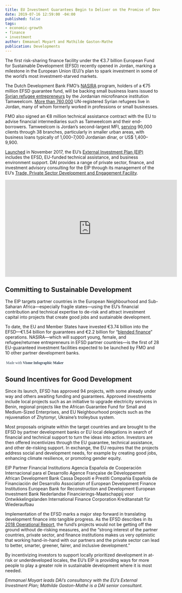 ```yaml
---
title: EU Investment Guarantees Begin to Deliver on the Promise of Development Finance
date: 2019-07-16 12:59:00 -04:00
published: false
tags:
- economic-growth
- finance
- investment
author: Emmanuel Moyart and Mathilde Gaston-Mathe
publication: Developments
---
```


The first risk-sharing finance facility under the €3.7 billion European Fund for Sustainable Development (EFSD) recently opened in Jordan, marking a milestone in the European Union (EU)’s plan to spark investment in some of the world’s most investment-starved markets.




The Dutch Development Bank FMO’s [NASIRA](http://www.nasira.info/) program, holders of a €75 million EFSD guarantee fund, will be backing small business loans issued to [Syrian refugee entrepreneurs](https://www.fmo.nl/news-detail/5965ffec-4d69-47ee-892b-3167b5ecd523/fmo-launches-first-risk-sharing-facility-for-syrian-refugees-in-jordan) by the Jordanian microfinance institution Tamweelcom. [More than 760,000](https://reliefweb.int/sites/reliefweb.int/files/resources/68302.pdf) UN-registered Syrian refugees live in Jordan, many of whom formerly worked in professions or small businesses. 

FMO also signed an €8 million technical assistance contract with the EU to advise financial intermediaries such as Tamweelcom and their end-borrowers. Tamweelcom is Jordan’s second-largest MFI, [serving](https://www.fmo.nl/news-detail/5965ffec-4d69-47ee-892b-3167b5ecd523/fmo-launches-first-risk-sharing-facility-for-syrian-refugees-in-jordan) 90,000 clients through 38 branches, particularly in smaller urban areas, with business loans typically of 1,000–7,000 Jordanian dinar, or US$ 1,400–9,900.

[Launched](https://dai-global-developments.com/articles/eu-launches-26-billion-fund-to-attract-investment-in-the-european-neighbourhood-and-africas-fragile-states) in November 2017, the EU’s [External Investment Plan (EIP)](https://ec.europa.eu/commission/eu-external-investment-plan_en) includes the EFSD, EU-funded technical assistance, and business environment support. DAI provides a range of private sector, finance, and investment advisory consulting for the EIP through its management of the EU’s [Trade, Private Sector Development and Engagement Facility](https://www.dai.com/our-work/projects/worldwide-trade-private-sector-development-and-engagement-and-regional-integration-facility).

<iframe width="560" height="315" src="https://www.youtube.com/embed/sNhFHnEa8hA" frameborder="0" allow="accelerometer; autoplay; encrypted-media; gyroscope; picture-in-picture" allowfullscreen></iframe>

## Committing to Sustainable Development 

The EIP targets partner countries in the European Neighbourhood and Sub-Saharan Africa—especially fragile states—using the EU’s financial contribution and technical expertise to de-risk and attract investment capital into projects that create good jobs and sustainable development.

To date, the EU and Member States have invested €3.74 billion into the EFSD—€1.54 billion for guarantees and €2.2 billion for “[blended finance](https://ec.europa.eu/europeaid/policies/innovative-financial-instruments-blending_en)” operations. NASIRA—which will support young, female, and refugee/returnee entrepreneurs in EFSD partner countries—is the first of 28 EU-guaranteed investment facilities expected to be launched by FMO and 10 other partner development banks. 

<script src="//my.visme.co/visme.js"></script><div class="visme_d" data-url="0104wn69-european-fund-for-sustainable-development" data-w="800" data-h="1407" data-domain="my"></div><p style="width: 220px; font-family: Montserrat,serif; border-radius:3px; padding: 3px; font-size: 12px; color: #314152" > Made with <a href="https://www.visme.co/make-infographics?utm_source=CTA&utm_medium=Embed" target="_blank" style="color: #314152; font-size: 12px; font-family: Montserrat,serif; font-weight: 600; text-decoration: none">Visme Infographic Maker</a></p>

## Sound Incentives for Good Development

Since its launch, EFSD has approved 94 projects, with some already under way and others awaiting funding and guarantees. Approved investments include local projects such as an initiative to upgrade electricity services in Benin, regional projects like the African Guarantee Fund for Small and Medium-Sized Enterprises, and EU Neighbourhood projects such as the rejuvenation of Zhytomyr, Ukraine’s trolleybus system. 

Most proposals originate within the target countries and are brought to the EFSD by partner development banks or EU local delegations in search of financial and technical support to turn the ideas into action. Investors are then offered incentivizes through the EU guarantee, technical assistance, and other de-risking support. In exchange, the EU requires that the projects address social and development needs, for example by creating good jobs, enhancing climate resilience, or promoting gender equity.

<aside>EIP Partner Financial Institutions
Agencia Española de Cooperación Internacional para el Desarrollo
Agence Française de Développement
African Development Bank
Cassa Depositi e Prestiti
Compañía Española de Financiación del Desarrollo
Association of European Development Finance Institutions
European Bank for Reconstruction and Development
European Investment Bank
Nederlandse Financierings-Maatschappij voor Ontwikkelingslanden
International Finance Corporation
Kreditanstalt für Wiederaufbau</aside>

<script id="infogram_0__/wT6B85nAU0m924g72Gmx" title="TSPD EIP Final" src="https://e.infogram.com/js/dist/embed.js?KmO" type="text/javascript"></script>
Implementation of the EFSD marks a major step forward in translating development finance into tangible progress. As the EFSD describes in its [2018 Operational Report](https://ec.europa.eu/commission/sites/beta-political/files/eip_operational_report.pdf), the fund’s projects would not be getting off the ground without de-risking measures, and the “strong interest of the partner countries, private sector, and finance institutions makes us very optimistic that working hand-in-hand with our partners and the private sector can lead to better, smarter, greener, fairer, and inclusive development.” 

By incentivizing investors to support locally prioritized development in at-risk or underdeveloped locales, the EU’s EIP is providing ways for more people to play a greater role in sustainable development where it is most needed.

*Emmanuel Moyart leads DAI’s consultancy with the EU’s External Investment Plan; Mathilde Gaston-Mathé is a DAI senior consultant.*